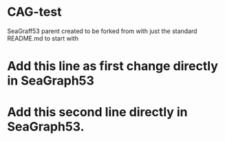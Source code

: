 # CAG-test
SeaGraff53 parent created to be forked from with just the standard README.md to start with
# Add this line as first change directly in SeaGraph53
# Add this second line directly in SeaGraph53.
